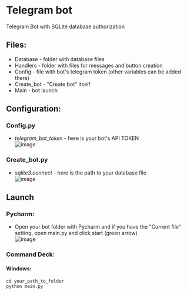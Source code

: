# Telegram bot
Telegram Bot with SQLite database authorization

## Files:
* Database - folder with database files
* Handlers - folder with files for messages and button creation
* Config - file with bot's telegram token (other variables can be added there)
* Create_bot - "Create bot" itself
* Main - bot launch

## Configuration:
### Config.py
* _telegram_bot_token_ - here is your bot's API TOKEN \
![image](https://user-images.githubusercontent.com/46675878/220085522-77e0c1b7-d009-408d-9b9a-6c76453274ed.png)

### Create_bot.py
* _sqlite3.connect_ - here is the path to your database file \
![image](https://user-images.githubusercontent.com/46675878/220084950-576456e6-ca75-4272-9b90-896c9a6df344.png)

## Launch
### Pycharm:
* Open your bot folder with Pycharm and if you have the "Current file" setting, open main.py and click start (green arrow) \
![image](https://user-images.githubusercontent.com/46675878/220087279-5774fbc7-5bb2-4c64-92e2-c13419169500.png)

### Command Deck:
#### Windows:
```
cd your_path_to_folder
python main.py
```
